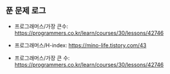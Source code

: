 ## 푼 문제 로그

- 프로그래머스/가장 큰수: https://programmers.co.kr/learn/courses/30/lessons/42746

- 프로그래머스/H-index: https://mino-life.tistory.com/43

- 프로그래머스/가장 큰 수: https://programmers.co.kr/learn/courses/30/lessons/42746
